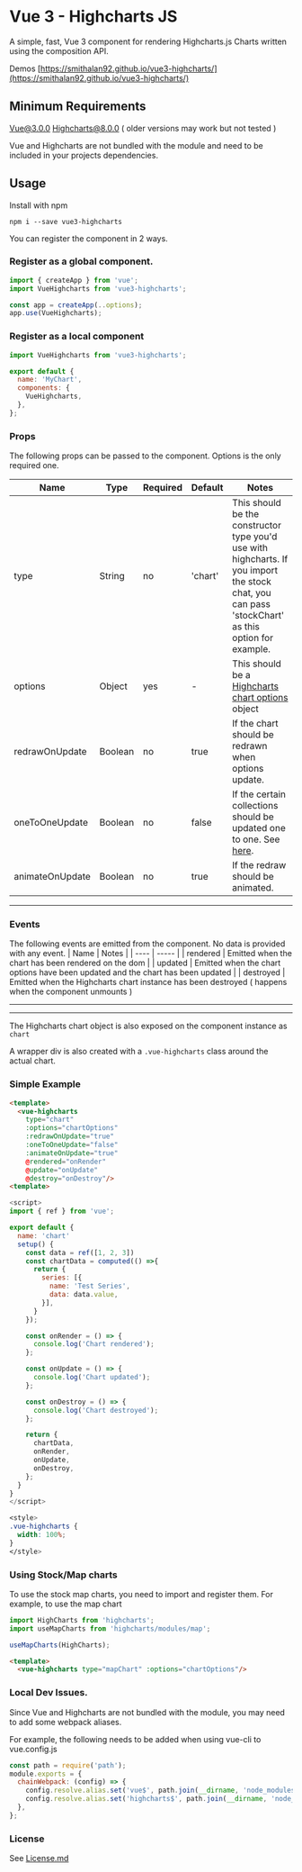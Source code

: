 # Vue 3 - Highcharts JS

A simple, fast, Vue 3 component for rendering Highcharts.js Charts written using the composition API.

Demos [https://smithalan92.github.io/vue3-highcharts/](https://smithalan92.github.io/vue3-highcharts/)

## Minimum Requirements 

Vue@3.0.0
Highcharts@8.0.0 ( older versions may work but not tested )

Vue and Highcharts are not bundled with the module and need to be included in your projects dependencies.

## Usage
Install with npm

```
npm i --save vue3-highcharts
```

You can register the component in 2 ways. 

### Register as a global component.
```js
import { createApp } from 'vue';
import VueHighcharts from 'vue3-highcharts';

const app = createApp(..options);
app.use(VueHighcharts);
```

### Register as a local component
```js
import VueHighcharts from 'vue3-highcharts';

export default {
  name: 'MyChart',
  components: {
    VueHighcharts,
  },
};
```

### Props
The following props can be passed to the component. Options is the only required one.

| Name | Type | Required | Default | Notes |
|---------|-------|------| ------- | ----- |
| type | String | no | 'chart' | This should be the constructor type you'd use with highcharts. If you import the stock chat, you can pass 'stockChart' as this option for example.
options | Object | yes | - |This should be a [Highcharts chart options](https://api.highcharts.com/highcharts/) object
redrawOnUpdate | Boolean | no | true | If the chart should be redrawn when options update.
oneToOneUpdate | Boolean | no | false| If the certain collections should be updated one to one. See [here](https://api.highcharts.com/class-reference/Highcharts.Chart#update).
animateOnUpdate | Boolean | no | true | If the redraw should be animated.

---

### Events
The following events are emitted from the component. No data is provided with any event.
| Name | Notes |
| ---- | ----- |
| rendered | Emitted when the chart has been rendered on the dom |
| updated  | Emitted when the chart options have been updated and the chart has been updated |
| destroyed | Emitted when the Highcharts chart instance has been destroyed ( happens when the component unmounts )


---
---
The Highcharts chart object is also exposed on the component instance as `chart`

A wrapper div is also created with a `.vue-highcharts` class around the actual chart.

### Simple Example

```html
<template>
  <vue-highcharts
    type="chart"
    :options="chartOptions"
    :redrawOnUpdate="true"
    :oneToOneUpdate="false"
    :animateOnUpdate="true"
    @rendered="onRender"
    @update="onUpdate"
    @destroy="onDestroy"/>
<template>
```
```js
<script>
import { ref } from 'vue';

export default {
  name: 'chart'
  setup() {
    const data = ref([1, 2, 3])
    const chartData = computed(() =>{
      return {
        series: [{
          name: 'Test Series',
          data: data.value,
        }],
      }
    });

    const onRender = () => {
      console.log('Chart rendered');
    };

    const onUpdate = () => {
      console.log('Chart updated');
    };

    const onDestroy = () => {
      console.log('Chart destroyed');
    };

    return {
      chartData,
      onRender,
      onUpdate,
      onDestroy,
    };
  }
}
</script>
```
```css
<style>
.vue-highcharts {
  width: 100%;
}
</style>
```

### Using Stock/Map charts
To use the stock map charts, you need to import and register them. For example, to use the map chart

```js
import HighCharts from 'highcharts';
import useMapCharts from 'highcharts/modules/map';

useMapCharts(HighCharts);
```

```html
<template>
  <vue-highcharts type="mapChart" :options="chartOptions"/>
```

### Local Dev Issues.
Since Vue and Highcharts are not bundled with the module, you may need to add some webpack aliases.

For example, the following needs to be added when using vue-cli to vue.config.js

```js
const path = require('path');
module.exports = {
  chainWebpack: (config) => {
    config.resolve.alias.set('vue$', path.join(__dirname, 'node_modules/vue'));
    config.resolve.alias.set('highcharts$', path.join(__dirname, 'node_modules/highcharts'));
  },
};
```

### License
See [License.md](./LICENSE.md)
